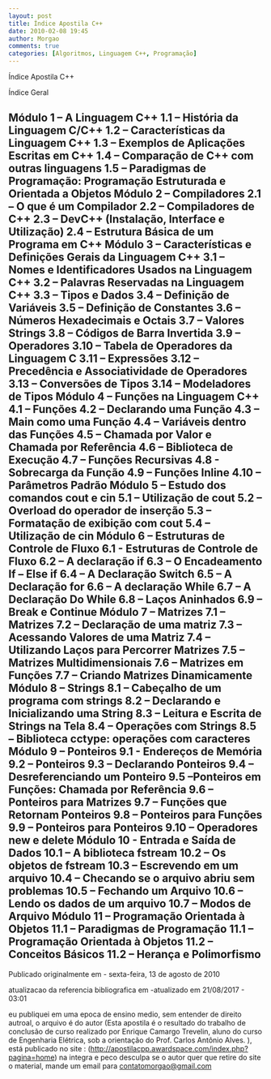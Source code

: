 ```yaml
---
layout: post
title: Índice Apostila C++
date: 2010-02-08 19:45
author: Morgao
comments: true
categories: [Algoritmos, Linguagem C++, Programação]
---
```


Índice Apostila C++

Índice Geral


Módulo 1 – A Linguagem C++
1.1 – História da Linguagem C/C++
1.2 – Características da Linguagem C++
1.3 – Exemplos de Aplicações Escritas em C++
1.4 – Comparação de C++ com outras linguagens
1.5 – Paradigmas de Programação: Programação Estruturada e Orientada a Objetos
Módulo 2 – Compiladores
2.1 – O que é um Compilador
2.2 – Compiladores de C++
2.3 – DevC++ (Instalação, Interface e Utilização)
2.4 – Estrutura Básica de um Programa em C++
Módulo 3 – Características e Definições Gerais da Linguagem C++
3.1 – Nomes e Identificadores Usados na Linguagem C++
3.2 – Palavras Reservadas na Linguagem C++
3.3 – Tipos e Dados
3.4 – Definição de Variáveis
3.5 – Definição de Constantes
3.6 – Números Hexadecimais e Octais
3.7 – Valores Strings
3.8 – Códigos de Barra Invertida
3.9 – Operadores
3.10 – Tabela de Operadores da Linguagem C
3.11 – Expressões
3.12 – Precedência e Associatividade de Operadores
3.13 – Conversões de Tipos
3.14 – Modeladores de Tipos
Módulo 4 – Funções na Linguagem C++
4.1 – Funções
4.2 – Declarando uma Função
4.3 – Main como uma Função
4.4 – Variáveis dentro das Funções
4.5 – Chamada por Valor e Chamada por Referência
4.6 – Biblioteca de Execução
4.7 – Funções Recursivas
4.8 - Sobrecarga da Função
4.9 – Funções Inline
4.10 – Parâmetros Padrão
Módulo 5 – Estudo dos comandos cout e cin
5.1 – Utilização de cout
5.2 – Overload do operador de inserção
5.3 – Formatação de exibição com cout
5.4 – Utilização de cin
Módulo 6 – Estruturas de Controle de Fluxo
6.1 - Estruturas de Controle de Fluxo
6.2 – A declaração if
6.3 – O Encadeamento If – Else if
6.4 – A Declaração Switch
6.5 – A Declaração for
6.6 – A declaração While
6.7 – A Declaração Do While
6.8 – Laços Aninhados
6.9 – Break e Continue
Módulo 7 – Matrizes
7.1 – Matrizes
7.2 – Declaração de uma matriz
7.3 – Acessando Valores de uma Matriz
7.4 – Utilizando Laços para Percorrer Matrizes
7.5 – Matrizes Multidimensionais
7.6 – Matrizes em Funções
7.7 – Criando Matrizes Dinamicamente
Módulo 8 – Strings
8.1 – Cabeçalho de um programa com strings
8.2 – Declarando e Inicializando uma String
8.3 – Leitura e Escrita de Strings na Tela
8.4 – Operações com Strings
8.5 – Biblioteca cctype: operações com caracteres
Módulo 9 – Ponteiros
9.1 - Endereços de Memória
9.2 – Ponteiros
9.3 – Declarando Ponteiros
9.4 – Desreferenciando um Ponteiro
9.5 –Ponteiros em Funções: Chamada por Referência
9.6 – Ponteiros para Matrizes
9.7 – Funções que Retornam Ponteiros
9.8 – Ponteiros para Funções
9.9 – Ponteiros para Ponteiros
9.10 – Operadores new e delete
Módulo 10 - Entrada e Saída de Dados
10.1 – A biblioteca fstream
10.2 – Os objetos de fstream
10.3 – Escrevendo em um arquivo
10.4 – Checando se o arquivo abriu sem problemas
10.5 – Fechando um Arquivo
10.6 – Lendo os dados de um arquivo
10.7 – Modos de Arquivo
Módulo 11 – Programação Orientada à Objetos
11.1 – Paradigmas de Programação
11.1 – Programação Orientada à Objetos
11.2 – Conceitos Básicos
11.2 – Herança e Polimorfismo
-------------------------------------------------------------------------------------------------------------

Publicado originalmente em - sexta-feira, 13 de agosto de 2010

atualizacao da referencia bibliografica em -atualizado em 21/08/2017 - 03:01

eu publiquei em uma epoca de ensino medio, sem entender de direito autroal, o arquivo é do autor (Esta apostila é o resultado do trabalho de conclusão de curso realizado por Enrique Camargo Trevelin, aluno do curso de Engenharia Elétrica, sob a orientação do Prof. Carlos Antônio Alves. ), está publicado no site : (http://apostilacpp.awardspace.com/index.php?pagina=home) na integra e peco desculpa se o autor quer que retire do site o material, mande um email para
contatomorgao@gmail.com 